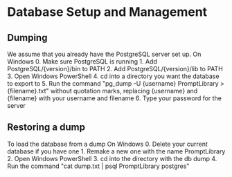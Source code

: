 # Database Setup and Management
## Dumping
We assume that you already have the PostgreSQL server set up.
On Windows
    0. Make sure PostgreSQL is running
    1. Add PostgreSQL/{version}/bin to PATH
    2. Add PostgreSQL/{version}/lib to PATH
    3. Open Windows PowerShell
    4. cd into a directory you want the database to export to
    5. Run the command "pg_dump -U {username} PromptLibrary > {filename}.txt" without quotation marks, replacing {username} and {filename} with your username and filename
    6. Type your password for the server
## Restoring a dump
To load the database from a dump
On Windows
    0. Delete your current database if you have one
    1. Remake a new one with the name PromptLibrary
    2. Open Windows PowerShell
    3. cd into the directory with the db dump
    4. Run the command "cat dump.txt | psql PromptLibrary postgres"
